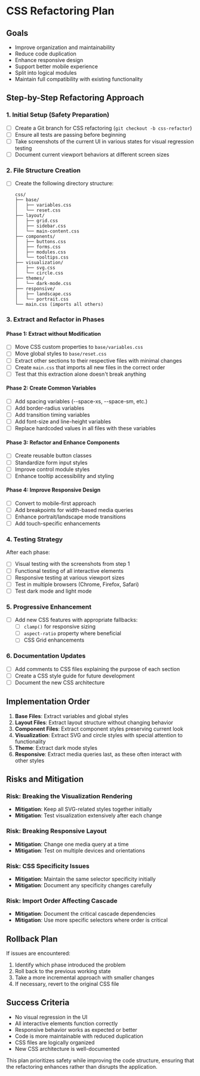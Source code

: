 # CSS Refactoring Plan

## Goals
- Improve organization and maintainability
- Reduce code duplication
- Enhance responsive design
- Support better mobile experience
- Split into logical modules
- Maintain full compatibility with existing functionality

## Step-by-Step Refactoring Approach

### 1. Initial Setup (Safety Preparation)

- [ ] Create a Git branch for CSS refactoring (`git checkout -b css-refactor`)
- [ ] Ensure all tests are passing before beginning
- [ ] Take screenshots of the current UI in various states for visual regression testing
- [ ] Document current viewport behaviors at different screen sizes

### 2. File Structure Creation

- [ ] Create the following directory structure:
  ```
  css/
  ├── base/
  │   ├── variables.css
  │   └── reset.css
  ├── layout/
  │   ├── grid.css
  │   ├── sidebar.css
  │   └── main-content.css
  ├── components/
  │   ├── buttons.css
  │   ├── forms.css
  │   ├── modules.css
  │   └── tooltips.css
  ├── visualization/
  │   ├── svg.css
  │   └── circle.css
  ├── themes/
  │   └── dark-mode.css
  ├── responsive/
  │   ├── landscape.css
  │   └── portrait.css
  └── main.css (imports all others)
  ```

### 3. Extract and Refactor in Phases

#### Phase 1: Extract without Modification
- [ ] Move CSS custom properties to `base/variables.css`
- [ ] Move global styles to `base/reset.css`
- [ ] Extract other sections to their respective files with minimal changes
- [ ] Create `main.css` that imports all new files in the correct order
- [ ] Test that this extraction alone doesn't break anything

#### Phase 2: Create Common Variables
- [ ] Add spacing variables (--space-xs, --space-sm, etc.)
- [ ] Add border-radius variables
- [ ] Add transition timing variables
- [ ] Add font-size and line-height variables
- [ ] Replace hardcoded values in all files with these variables

#### Phase 3: Refactor and Enhance Components
- [ ] Create reusable button classes
- [ ] Standardize form input styles
- [ ] Improve control module styles
- [ ] Enhance tooltip accessibility and styling

#### Phase 4: Improve Responsive Design
- [ ] Convert to mobile-first approach
- [ ] Add breakpoints for width-based media queries
- [ ] Enhance portrait/landscape mode transitions
- [ ] Add touch-specific enhancements

### 4. Testing Strategy

After each phase:
- [ ] Visual testing with the screenshots from step 1
- [ ] Functional testing of all interactive elements
- [ ] Responsive testing at various viewport sizes
- [ ] Test in multiple browsers (Chrome, Firefox, Safari)
- [ ] Test dark mode and light mode

### 5. Progressive Enhancement

- [ ] Add new CSS features with appropriate fallbacks:
  - [ ] `clamp()` for responsive sizing
  - [ ] `aspect-ratio` property where beneficial
  - [ ] CSS Grid enhancements

### 6. Documentation Updates

- [ ] Add comments to CSS files explaining the purpose of each section
- [ ] Create a CSS style guide for future development
- [ ] Document the new CSS architecture

## Implementation Order

1. **Base Files**: Extract variables and global styles
2. **Layout Files**: Extract layout structure without changing behavior
3. **Component Files**: Extract component styles preserving current look
4. **Visualization**: Extract SVG and circle styles with special attention to functionality
5. **Theme**: Extract dark mode styles
6. **Responsive**: Extract media queries last, as these often interact with other styles

## Risks and Mitigation

### Risk: Breaking the Visualization Rendering
- **Mitigation**: Keep all SVG-related styles together initially
- **Mitigation**: Test visualization extensively after each change

### Risk: Breaking Responsive Layout
- **Mitigation**: Change one media query at a time
- **Mitigation**: Test on multiple devices and orientations

### Risk: CSS Specificity Issues
- **Mitigation**: Maintain the same selector specificity initially
- **Mitigation**: Document any specificity changes carefully

### Risk: Import Order Affecting Cascade
- **Mitigation**: Document the critical cascade dependencies
- **Mitigation**: Use more specific selectors where order is critical

## Rollback Plan

If issues are encountered:
1. Identify which phase introduced the problem
2. Roll back to the previous working state
3. Take a more incremental approach with smaller changes
4. If necessary, revert to the original CSS file

## Success Criteria

- No visual regression in the UI
- All interactive elements function correctly
- Responsive behavior works as expected or better
- Code is more maintainable with reduced duplication
- CSS files are logically organized
- New CSS architecture is well-documented

This plan prioritizes safety while improving the code structure, ensuring that the refactoring enhances rather than disrupts the application.
